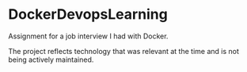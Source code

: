 # DockerDevopsLearning

Assignment for a job interview I had with Docker. 

The project reflects technology that was relevant at the time and is not being actively maintained.

